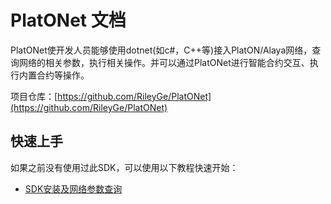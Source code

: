 # PlatONet 文档

PlatONet使开发人员能够使用dotnet(如c#，C++等)接入PlatON/Alaya网络，查询网络的相关参数，执行相关操作。并可以通过PlatONet进行智能合约交互、执行内置合约等操作。

项目仓库：[https://github.com/RileyGe/PlatONet](https://github.com/RileyGe/PlatONet)

## 快速上手

如果之前没有使用过此SDK，可以使用以下教程快速开始：

- [SDK安装及网络参数查询](/articles/basic.html)



